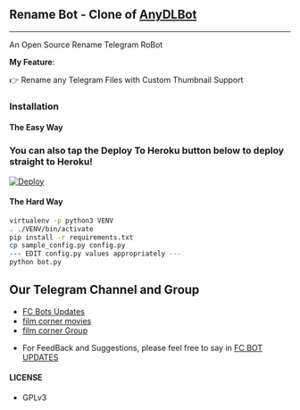 ## Rename Bot - Clone of  [AnyDLBot](https://telegram.dog/AnyDLBot)
---

An Open Source Rename Telegram RoBot

**My Feature**:

👉 Rename any Telegram Files with Custom Thumbnail Support

### Installation

#### The Easy Way

### You can also tap the Deploy To Heroku button below to deploy straight to Heroku!

[![Deploy](https://www.herokucdn.com/deploy/button.svg)](https://www.heroku.com/deploy?template=https://github.com/jinto4638/FC-Rename-Bot)


#### The Hard Way

```sh
virtualenv -p python3 VENV
. ./VENV/bin/activate
pip install -r requirements.txt
cp sample_config.py config.py
--- EDIT config.py values appropriately ---
python bot.py
```
## Our Telegram Channel and Group

* [FC Bots Updates](https://t.me/fcfilmcornerbotupdates)
* [film corner movies](https://t.me/fcfilmcorner)
* [film corner Group](https://t.me/fcfilmcornercc)

- For FeedBack and Suggestions, please feel free to say in [FC BOT UPDATES](https://t.me/fcfilmcornerbotupdates)

#### LICENSE
- GPLv3

